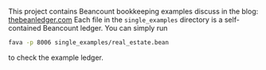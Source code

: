 This project contains Beancount bookkeeping examples discuss in the blog: [thebeanledger.com](thebeanledger.com)
Each file in the `single_examples` directory is a self-contained Beancount ledger.
You can simply run

```bash
fava -p 8006 single_examples/real_estate.bean
```

to check the example ledger.
